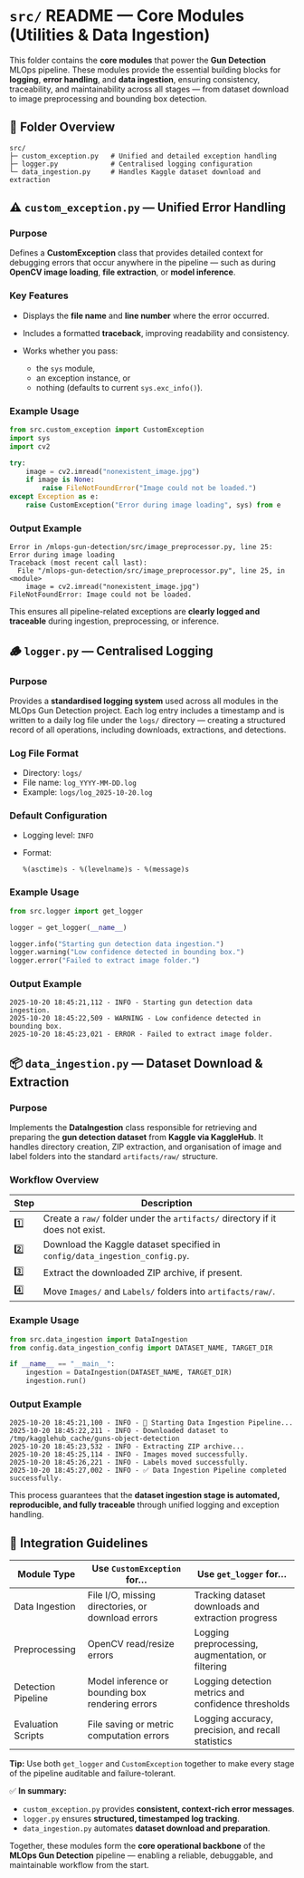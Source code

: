 # `src/` README — Core Modules (Utilities & Data Ingestion)

This folder contains the **core modules** that power the **Gun Detection** MLOps pipeline.
These modules provide the essential building blocks for **logging**, **error handling**, and **data ingestion**, ensuring consistency, traceability, and maintainability across all stages — from dataset download to image preprocessing and bounding box detection.

## 📁 Folder Overview

```text
src/
├─ custom_exception.py   # Unified and detailed exception handling
├─ logger.py             # Centralised logging configuration
└─ data_ingestion.py     # Handles Kaggle dataset download and extraction
```

## ⚠️ `custom_exception.py` — Unified Error Handling

### Purpose

Defines a **CustomException** class that provides detailed context for debugging errors that occur anywhere in the pipeline — such as during **OpenCV image loading**, **file extraction**, or **model inference**.

### Key Features

* Displays the **file name** and **line number** where the error occurred.
* Includes a formatted **traceback**, improving readability and consistency.
* Works whether you pass:

  * the `sys` module,
  * an exception instance, or
  * nothing (defaults to current `sys.exc_info()`).

### Example Usage

```python
from src.custom_exception import CustomException
import sys
import cv2

try:
    image = cv2.imread("nonexistent_image.jpg")
    if image is None:
        raise FileNotFoundError("Image could not be loaded.")
except Exception as e:
    raise CustomException("Error during image loading", sys) from e
```

### Output Example

```
Error in /mlops-gun-detection/src/image_preprocessor.py, line 25: Error during image loading
Traceback (most recent call last):
  File "/mlops-gun-detection/src/image_preprocessor.py", line 25, in <module>
    image = cv2.imread("nonexistent_image.jpg")
FileNotFoundError: Image could not be loaded.
```

This ensures all pipeline-related exceptions are **clearly logged and traceable** during ingestion, preprocessing, or inference.

## 🪵 `logger.py` — Centralised Logging

### Purpose

Provides a **standardised logging system** used across all modules in the MLOps Gun Detection project.
Each log entry includes a timestamp and is written to a daily log file under the `logs/` directory — creating a structured record of all operations, including downloads, extractions, and detections.

### Log File Format

* Directory: `logs/`
* File name: `log_YYYY-MM-DD.log`
* Example: `logs/log_2025-10-20.log`

### Default Configuration

* Logging level: `INFO`
* Format:

  ```
  %(asctime)s - %(levelname)s - %(message)s
  ```

### Example Usage

```python
from src.logger import get_logger

logger = get_logger(__name__)

logger.info("Starting gun detection data ingestion.")
logger.warning("Low confidence detected in bounding box.")
logger.error("Failed to extract image folder.")
```

### Output Example

```
2025-10-20 18:45:21,112 - INFO - Starting gun detection data ingestion.
2025-10-20 18:45:22,509 - WARNING - Low confidence detected in bounding box.
2025-10-20 18:45:23,021 - ERROR - Failed to extract image folder.
```

## 📦 `data_ingestion.py` — Dataset Download & Extraction

### Purpose

Implements the **DataIngestion** class responsible for retrieving and preparing the **gun detection dataset** from **Kaggle via KaggleHub**.
It handles directory creation, ZIP extraction, and organisation of image and label folders into the standard `artifacts/raw/` structure.

### Workflow Overview

| Step | Description                                                                   |
| ---- | ----------------------------------------------------------------------------- |
| 1️⃣  | Create a `raw/` folder under the `artifacts/` directory if it does not exist. |
| 2️⃣  | Download the Kaggle dataset specified in `config/data_ingestion_config.py`.   |
| 3️⃣  | Extract the downloaded ZIP archive, if present.                               |
| 4️⃣  | Move `Images/` and `Labels/` folders into `artifacts/raw/`.                   |

### Example Usage

```python
from src.data_ingestion import DataIngestion
from config.data_ingestion_config import DATASET_NAME, TARGET_DIR

if __name__ == "__main__":
    ingestion = DataIngestion(DATASET_NAME, TARGET_DIR)
    ingestion.run()
```

### Output Example

```
2025-10-20 18:45:21,100 - INFO - 🚀 Starting Data Ingestion Pipeline...
2025-10-20 18:45:22,211 - INFO - Downloaded dataset to /tmp/kagglehub_cache/guns-object-detection
2025-10-20 18:45:23,532 - INFO - Extracting ZIP archive...
2025-10-20 18:45:25,114 - INFO - Images moved successfully.
2025-10-20 18:45:26,221 - INFO - Labels moved successfully.
2025-10-20 18:45:27,002 - INFO - ✅ Data Ingestion Pipeline completed successfully.
```

This process guarantees that the **dataset ingestion stage is automated, reproducible, and fully traceable** through unified logging and exception handling.

## 🧩 Integration Guidelines

| Module Type        | Use `CustomException` for…                        | Use `get_logger` for…                               |
| ------------------ | ------------------------------------------------- | --------------------------------------------------- |
| Data Ingestion     | File I/O, missing directories, or download errors | Tracking dataset downloads and extraction progress  |
| Preprocessing      | OpenCV read/resize errors                         | Logging preprocessing, augmentation, or filtering   |
| Detection Pipeline | Model inference or bounding box rendering errors  | Logging detection metrics and confidence thresholds |
| Evaluation Scripts | File saving or metric computation errors          | Logging accuracy, precision, and recall statistics  |

**Tip:** Use both `get_logger` and `CustomException` together to make every stage of the pipeline auditable and failure-tolerant.

✅ **In summary:**

* `custom_exception.py` provides **consistent, context-rich error messages**.
* `logger.py` ensures **structured, timestamped log tracking**.
* `data_ingestion.py` automates **dataset download and preparation**.

Together, these modules form the **core operational backbone** of the **MLOps Gun Detection** pipeline — enabling a reliable, debuggable, and maintainable workflow from the start.
